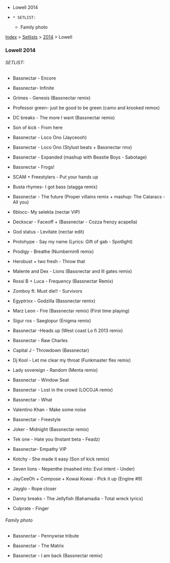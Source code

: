  * Lowell 2014
  *     * SETLIST:
    * Family photo

[Index](https://www.reddit.com/r/bassnectar/wiki/index) >
[Setlists](https://www.reddit.com/r/bassnectar/wiki/interactive/setlists) >
[2014](https://www.reddit.com/r/bassnectar/wiki/interactive/setlists/2014) >
Lowell

### Lowell 2014

###### SETLIST:

  * Bassnectar - Encore

  * Bassnectar- Infinite

  * Grimes - Genesis (Bassnectar remix)

  * Professor green- just be good to be green (camo and krooked remox)

  * DC breaks - The more I want (Bassnectar remix)

  * Son of kick - From here

  * Bassnectar - Loco Ono (Jayceooh)

  * Bassnectar - Loco Ono (Stylust beats + Bassnectar rmx)

  * Bassnectar - Expanded (mashup with Beastie Boys - Sabotage)

  * Bassnectar - Frogs!

  * SCAM + Freestylers - Put your hands up

  * Busta rhymes- I got bass (stagga remix)

  * Bassnectar - The future (Proper villains remix + mashup: The Cataracs - All you)

  * 6blocc- My selekta (nectar VIP)

  * Deckscar - Faceoff + (Bassnectar - Cozza frenzy acapella)

  * God status - Levitate (nectar edit)

  * Protohype - Say my name (Lyrics: Gift of gab - Spotlight)

  * Prodigy - Breathe (Numbernin6 remix)

  * Herobust + two fresh - Throw that

  * Malente and Dex - Lions (Bassnectar and Ill gates remix)

  * Rossi B + Luca - Frequency (Bassnectar Remix)

  * Zomboy ft. Must die!! - Survivors

  * Egyptrixx - Godzilla (Bassnectar remix)

  * Marz Leon - Fire (Bassnectar remix) (First time playing)

  * Sigur ros - Saeglopur (Enigma remix)

  * Bassnectar -Heads up (West coast Lo fi 2013 remix)

  * Bassnectar - Raw Charles

  * Capital J - Throwdown (Bassnectar)

  * Dj Kool - Let me clear my throat (Funkmaster flex remix)

  * Lady sovereign - Random (Menta remix)

  * Bassnectar - Window Seat

  * Bassnectar - Lost in the crowd (LOCOJA remix)

  * Bassnectar - What

  * Valentino Khan - Make some noise

  * Bassnectar - Freestyle 

  * Joker - Midnight (Bassnectar remix)

  * Tek one - Hate you (Instant beta - Feadz)

  * Bassnectar- Empathy VIP 

  * Kotchy - She made it easy (Son of kick remix)

  * Seven lions - Nepenthe (mashed into: Evol intent - Under)

  * JayCeeOh + Compose + Kowai Kowai - Pick it up (Engine #9)

  * Jayglo - Rope closer

  * Danny breaks - The Jellyfish (Bahamadia - Total wreck lyrics)

  * Culprate - Finger 

###### Family photo

  * Bassnectar - Pennywise tribute

  * Bassnectar - The Matrix 

  * Bassnectar - I am back (Bassnectar remix)

